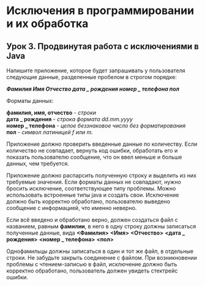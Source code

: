 # Исключения в программировании и их обработка
## Урок 3. Продвинутая работа с исключениями в Java
Напишите приложение, которое будет запрашивать у пользователя следующие данные, разделенные пробелом в строгом порядке:

___Фамилия Имя Отчество дата _ рождения номер _ телефона пол___

Форматы данных:

__фамилия, имя, отчество__ - _строки_<br>
__дата _ рождения__ - _строка формата dd.mm.yyyy_<br>
__номер _ телефона__ - _целое беззнаковое число без форматирования_<br>
__пол__ - _символ латиницей f или m._

Приложение должно проверить введенные данные по количеству. Если количество не совпадает, вернуть код ошибки, обработать его и показать пользователю сообщение, что он ввел меньше и больше данных, чем требуется.

Приложение должно распарсить полученную строку и выделить из них требуемые значения. Если форматы данных не совпадают, нужно бросить исключение, соответствующее типу проблемы. Можно использовать встроенные типы java и создать свои. Исключение должно быть корректно обработано, пользователю выведено сообщение с информацией, что именно неверно.

Если всё введено и обработано верно, должен создаться файл с названием, равным __фамилии__, в него в одну строку должны записаться полученные данные, вида
__<Фамилия>__ __<Имя>__ __<Отчество>__ __<дата _ рождения>__ __<номер _ телефона>__ __<пол>__

Однофамильцы должны записаться в один и тот же файл, в отдельные строки.
Не забудьте закрыть соединение с файлом.
При возникновении проблемы с чтением-записью в файл, исключение должно быть корректно обработано, пользователь должен увидеть стектрейс ошибки.